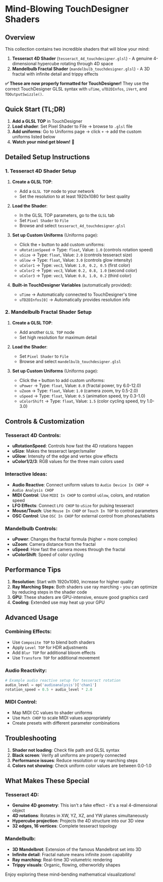 # Mind-Blowing TouchDesigner Shaders

## Overview
This collection contains two incredible shaders that will blow your mind:

1. **Tesseract 4D Shader** (`tesseract_4d_touchdesigner.glsl`) - A genuine 4-dimensional hypercube rotating through 4D space
2. **Mandelbulb Fractal Shader** (`mandelbulb_touchdesigner.glsl`) - A 3D fractal with infinite detail and trippy effects

**✅ These are now properly formatted for TouchDesigner!** They use the correct TouchDesigner GLSL syntax with `uTime`, `uTD2DInfos`, `iVert`, and `TDOutputSwizzle()`.

## Quick Start (TL;DR)

1. **Add a GLSL TOP** in TouchDesigner
2. **Load shader**: Set Pixel Shader to File → browse to `.glsl` file
3. **Add uniforms**: Go to Uniforms page → click `+` → add the custom uniforms listed below
4. **Watch your mind get blown!** 🤯

## Detailed Setup Instructions

### 1. Tesseract 4D Shader Setup

1. **Create a GLSL TOP**:
   - Add a `GLSL TOP` node to your network
   - Set the resolution to at least 1920x1080 for best quality

2. **Load the Shader**:
   - In the GLSL TOP parameters, go to the `GLSL` tab
   - Set `Pixel Shader` to `File`
   - Browse and select `tesseract_4d_touchdesigner.glsl`

3. **Set up Custom Uniforms** (Uniforms page):
   - Click the `+` button to add custom uniforms:
   - `uRotationSpeed` → Type: `float`, Value: `1.0` (controls rotation speed)
   - `uSize` → Type: `float`, Value: `2.0` (controls tesseract size)
   - `uGlow` → Type: `float`, Value: `3.0` (controls glow intensity)
   - `uColor1` → Type: `vec3`, Value: `1.0, 0.2, 0.5` (first color)
   - `uColor2` → Type: `vec3`, Value: `0.2, 0.8, 1.0` (second color)
   - `uColor3` → Type: `vec3`, Value: `0.8, 1.0, 0.2` (third color)

4. **Built-in TouchDesigner Variables** (automatically provided):
   - `uTime` → Automatically connected to TouchDesigner's time
   - `uTD2DInfos[0]` → Automatically provides resolution info

### 2. Mandelbulb Fractal Shader Setup

1. **Create a GLSL TOP**:
   - Add another `GLSL TOP` node
   - Set high resolution for maximum detail

2. **Load the Shader**:
   - Set `Pixel Shader` to `File`
   - Browse and select `mandelbulb_touchdesigner.glsl`

3. **Set up Custom Uniforms** (Uniforms page):
   - Click the `+` button to add custom uniforms:
   - `uPower` → Type: `float`, Value: `8.0` (fractal power, try 6.0-12.0)
   - `uZoom` → Type: `float`, Value: `1.0` (camera zoom, try 0.5-2.0)
   - `uSpeed` → Type: `float`, Value: `0.5` (animation speed, try 0.3-1.0)
   - `uColorShift` → Type: `float`, Value: `1.5` (color cycling speed, try 1.0-3.0)

## Controls & Customization

### Tesseract 4D Controls:
- **uRotationSpeed**: Controls how fast the 4D rotations happen
- **uSize**: Makes the tesseract larger/smaller
- **uGlow**: Intensity of the edge and vertex glow effects
- **uColor1/2/3**: RGB values for the three main colors used

### Interactive Ideas:
- **Audio Reactive**: Connect uniform values to `Audio Device In CHOP` → `Audio Analysis CHOP`
- **MIDI Control**: Use `MIDI In CHOP` to control `uGlow`, colors, and rotation speed
- **LFO Effects**: Connect `LFO CHOP` to `uSize` for pulsing tesseract
- **Mouse/Touch**: Use `Mouse In CHOP` or `Touch In TOP` to control parameters
- **OSC Control**: Use `OSC In CHOP` for external control from phones/tablets

### Mandelbulb Controls:
- **uPower**: Changes the fractal formula (higher = more complex)
- **uZoom**: Camera distance from the fractal
- **uSpeed**: How fast the camera moves through the fractal
- **uColorShift**: Speed of color cycling

## Performance Tips

1. **Resolution**: Start with 1920x1080, increase for higher quality
2. **Ray Marching Steps**: Both shaders use ray marching - you can optimize by reducing steps in the shader code
3. **GPU**: These shaders are GPU-intensive, ensure good graphics card
4. **Cooling**: Extended use may heat up your GPU

## Advanced Usage

### Combining Effects:
- Use `Composite TOP` to blend both shaders
- Apply `Level TOP` for HDR adjustments
- Add `Blur TOP` for additional bloom effects
- Use `Transform TOP` for additional movement

### Audio Reactivity:
```python
# Example audio reactive setup for tesseract rotation
audio_level = op('audioanalysis')['chan1']
rotation_speed = 0.5 + audio_level * 2.0
```

### MIDI Control:
- Map MIDI CC values to shader uniforms
- Use `Math CHOP` to scale MIDI values appropriately
- Create presets with different parameter combinations

## Troubleshooting

1. **Shader not loading**: Check file path and GLSL syntax
2. **Black screen**: Verify all uniforms are properly connected
3. **Performance issues**: Reduce resolution or ray marching steps
4. **Colors not showing**: Check uniform color values are between 0.0-1.0

## What Makes These Special

### Tesseract 4D:
- **Genuine 4D geometry**: This isn't a fake effect - it's a real 4-dimensional object
- **4D rotations**: Rotates in XW, YZ, XZ, and YW planes simultaneously  
- **Hypercube projection**: Projects the 4D structure into our 3D view
- **32 edges, 16 vertices**: Complete tesseract topology

### Mandelbulb:
- **3D Mandelbrot**: Extension of the famous Mandelbrot set into 3D
- **Infinite detail**: Fractal nature means infinite zoom capability
- **Ray marching**: Real-time 3D volumetric rendering
- **Trippy visuals**: Organic, flowing, otherworldly shapes

Enjoy exploring these mind-bending mathematical visualizations!